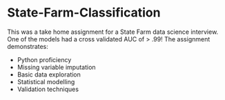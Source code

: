 # State-Farm-Classification
This was a take home assignment for a State Farm data science interview.  One of the models had a cross validated AUC of > .99!  The assignment demonstrates:
- Python proficiency
- Missing variable imputation
- Basic data exploration
- Statistical modelling
- Validation techniques
